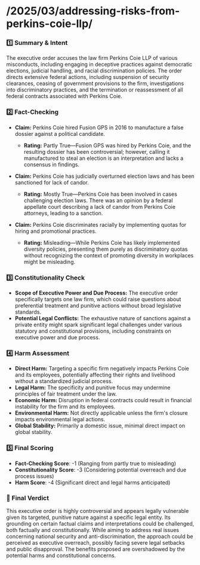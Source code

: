 # /2025/03/addressing-risks-from-perkins-coie-llp/

### 1️⃣ Summary & Intent
The executive order accuses the law firm Perkins Coie LLP of various misconducts, including engaging in deceptive practices against democratic elections, judicial handling, and racial discrimination policies. The order directs extensive federal actions, including suspension of security clearances, ceasing of government provisions to the firm, investigations into discriminatory practices, and the termination or reassessment of all federal contracts associated with Perkins Coie.

### 2️⃣ Fact-Checking
- **Claim:** Perkins Coie hired Fusion GPS in 2016 to manufacture a false dossier against a political candidate. 
  - **Rating:** Partly True—Fusion GPS was hired by Perkins Coie, and the resulting dossier has been controversial; however, calling it manufactured to steal an election is an interpretation and lacks a consensus in findings.

- **Claim:** Perkins Coie has judicially overturned election laws and has been sanctioned for lack of candor.
  - **Rating:** Mostly True—Perkins Coie has been involved in cases challenging election laws. There was an opinion by a federal appellate court describing a lack of candor from Perkins Coie attorneys, leading to a sanction.

- **Claim:** Perkins Coie discriminates racially by implementing quotas for hiring and promotional practices.
  - **Rating:** Misleading—While Perkins Coie has likely implemented diversity policies, presenting them purely as discriminatory quotas without recognizing the context of promoting diversity in workplaces might be misleading.

### 3️⃣ Constitutionality Check
- **Scope of Executive Power and Due Process:** The executive order specifically targets one law firm, which could raise questions about preferential treatment and punitive actions without broad legislative standards.
- **Potential Legal Conflicts:** The exhaustive nature of sanctions against a private entity might spark significant legal challenges under various statutory and constitutional provisions, including constraints on executive power and due process.

### 4️⃣ Harm Assessment
- **Direct Harm:** Targeting a specific firm negatively impacts Perkins Coie and its employees, potentially affecting their rights and livelihood without a standardized judicial process.
- **Legal Harm:** The specificity and punitive focus may undermine principles of fair treatment under the law.
- **Economic Harm:** Disruption in federal contracts could result in financial instability for the firm and its employees.
- **Environmental Harm:** Not directly applicable unless the firm's closure impacts environmental legal actions.
- **Global Stability:** Primarily a domestic issue, minimal direct impact on global stability.

### 5️⃣ Final Scoring
- **Fact-Checking Score**: -1 (Ranging from partly true to misleading)
- **Constitutionality Score**: -3 (Considering potential overreach and due process issues)
- **Harm Score**: -4 (Significant direct and legal harms anticipated)

### 🔎 Final Verdict
This executive order is highly controversial and appears legally vulnerable given its targeted, punitive nature against a specific legal entity. Its grounding on certain factual claims and interpretations could be challenged, both factually and constitutionally. While aiming to address real issues concerning national security and anti-discrimination, the approach could be perceived as executive overreach, possibly facing severe legal setbacks and public disapproval. The benefits proposed are overshadowed by the potential harms and constitutional concerns.